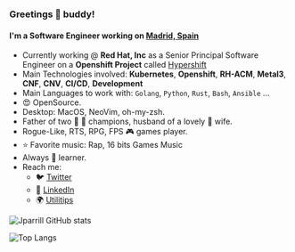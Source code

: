 ### Greetings 👋 buddy!

#### I'm a Software Engineer working on [Madrid, Spain](https://www.google.es/maps/@40.4844168,-3.6927541,15z)

- Currently working @ **Red Hat, Inc** as a Senior Principal Software Engineer on a **Openshift Project** called [Hypershift](https://hypershift-docs.netlify.app)
- Main Technologies involved: **Kubernetes**, **Openshift**, **RH-ACM**, **Metal3**, **CNF**, **CNV**, **CI/CD**, **Development**
- Main Languages to work with: `Golang`, `Python`, `Rust`, `Bash`, `Ansible` ...
- :heart_eyes: OpenSource.
- Desktop: MacOS, NeoVim, oh-my-zsh.
- Father of two 🧒 👶 champions, husband of a lovely 👩 wife.
- Rogue-Like, RTS, RPG, FPS :video_game: games player.
- :star: Favorite music: Rap, 16 bits Games Music
- Always :book: learner.
- Reach me:
    - :bird: [Twitter](https://twitter.com/kerbeross)
    - :blue_book: [LinkedIn](https://linkedin.com/in/jparrill)
    - :earth_africa: [Utilitips](https://utilitips.kerbeross.dev/Entrypoint/)

![Jparrill GitHub stats](https://github-readme-stats.vercel.app/api?username=jparrill&show_icons=true&theme=radical)

![Top Langs](https://github-readme-stats.vercel.app/api/top-langs/?username=jparrill&layout=compact&theme=radical)

